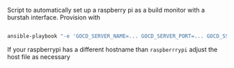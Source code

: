Script to automatically set up a raspberry pi as a build monitor with a burstah interface.
Provision with 

```sh

ansible-playbook "-e 'GOCD_SERVER_NAME=... GOCD_SERVER_PORT=... GOCD_SSERVER_AUTH=...'" -i hosts basic-setup.yml --ask-pass

```

If your raspberrypi has a different hostname than `raspberrrypi` adjust the host file as necessary
